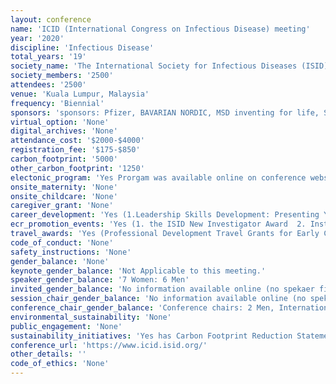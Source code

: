 ```yaml
---
layout: conference 
name: 'ICID (International Congress on Infectious Disease) meeting'
year: '2020'
discipline: 'Infectious Disease'
total_years: '19'
society_name: 'The International Society for Infectious Diseases (ISID) is collaborating with the Malaysian Society of Infectious Diseases and Chemotherapy (MSIDC)'
society_members: '2500'
attendees: '2500'
venue: 'Kuala Lumpur, Malaysia'
frequency: 'Biennial'
sponsors: 'sponsors: Pfizer, BAVARIAN NORDIC, MSD inventing for life, SANOFI PASTERU, Takeda, BIOMERIEUX, GSK. Organizers: International Society for Infectious Disease, Malaysian Society for Infectious Diseases & Chemotherapy. Collaborating Organizations: EcoHealth Alliance, Bill & Melinda Gates Foundation, CDDEP (The Center For Disease Dynamics, Economics and Policy). Elsevier, MSAI (Persatuan Alergi & Imunologi Malaysia), 6th World ne health Congress Scotland, FIND, The Lancet (Infectious Disease, Digital Health), GARDP, The Japanese Association for Infectious Disease, DNDi (Drugs for Neglected Disease initiative), My HUN (Malaysia One Health University Network), IJID (International Journal of Infectious Disease), Global AMR R & D HUB, International Society of Travel Medicine, ESCMID, ROTA (Rotavirus Organization of Technical Allies), International Vaccine Access Center, IAS, Institute Merieux'
virtual_option: 'None'
digital_archives: 'None'
attendance_cost: '$2000-$4000'
registration_fee: '$175-$850'
carbon_footprint: '5000'
other_carbon_footprint: '1250'
electonic_program: 'Yes Prorgam was available online on conference website as pocket program and mobile phone App, no print programs.'
onsite_maternity: 'None'
onsite_childcare: 'None'
caregiver_grant: 'None'
career_development: 'Yes (1.Leadership Skills Development: Presenting Your Work: Storytelling Skills and Techniques to Make You a Great Presenter - Scientific Storytelling.  2.Bring Your Manuscript: Do you want to get Editor feedback on your draft manuscript? Do you want to determine if a specific journal would be a good fit to publish your work? Participants can sign up for 15-minute slots to discuss their work with journal Editors.  3. Leadership Skills Development: Managerial Decision Making: Pitfalls and Remedies : Effective healthcare institutions need effective leaders, however, leadership development among healthcare professionals is commonly neglected. Few countries/institutions provide such leadership training as part of the medical curriculum. Most young medical professionals are prepared to make medical decisions but have to learn their leadership skills almost by trial-and-error as they are handed positions of responsibility. This session will be open to all congress attendees and will focus on managerial decision-making.)'
ecr_promotion_events: 'Yes (1. the ISID New Investigator Award  2. Institut MÉRIEUX Award)'
travel_awards: 'Yes (Professional Development Travel Grants for Early Career Investigators)'
code_of_conduct: 'None'
safety_instructions: 'None'
gender_balance: 'None'
keynote_gender_balance: 'Not Applicable to this meeting.'
speaker_gender_balance: '7 Women: 6 Men'
invited_gender_balance: 'No information available online (no spekaer first names or pictures provided).'
session_chair_gender_balance: 'No information available online (no spekaer first names or pictures provided).'
conference_chair_gender_balance: 'Conference chairs: 2 Men, International Organizing Committee: 6 Men: 6 Women, National Organizing Committee in Malaysia: 8 Women: 6 Men, ISID Emerging Leaders: 7 Men: 4 Women'
environmental_sustainability: 'None'
public_engagement: 'None'
sustainability_initiatives: 'Yes has Carbon Footprint Reduction Statement (https://isid.org/icidcarbonfootprint/)'
conference_url: 'https://www.icid.isid.org/'
other_details: ''
code_of_ethics: 'None'
---
```

